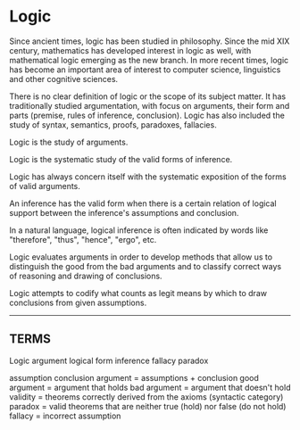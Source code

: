 # Logic

Since ancient times, logic has been studied in philosophy. Since the mid XIX century, mathematics has developed interest in logic as well, with mathematical logic emerging as the new branch. In more recent times, logic has become an important area of interest to computer science, linguistics and other cognitive sciences.

There is no clear definition of logic or the scope of its subject matter. It has traditionally studied argumentation, with focus on arguments, their form and parts (premise, rules of inference, conclusion). Logic has also included the study of syntax, semantics, proofs, paradoxes, fallacies.

Logic is the study of arguments.

Logic is the systematic study of the valid forms of inference.

Logic has always concern itself with the systematic exposition of the forms of valid arguments.

An inference has the valid form when there is a certain relation of logical support between the inference's assumptions and conclusion.

In a natural language, logical inference is often indicated by words like "therefore", "thus", "hence", "ergo", etc.

Logic evaluates arguments in order to develop methods that allow us to distinguish the good from the bad arguments and to classify correct ways of reasoning and drawing of conclusions.

Logic attempts to codify what counts as legit means by which to draw conclusions from given assumptions.






---

## TERMS
Logic
argument
logical form
inference
fallacy
paradox

assumption
conclusion
argument = assumptions + conclusion
good argument = argument that holds
bad argument = argument that doesn't hold
validity = theorems correctly derived from the axioms (syntactic category)
paradox = valid theorems that are neither true (hold) nor false (do not hold)
fallacy = incorrect assumption
